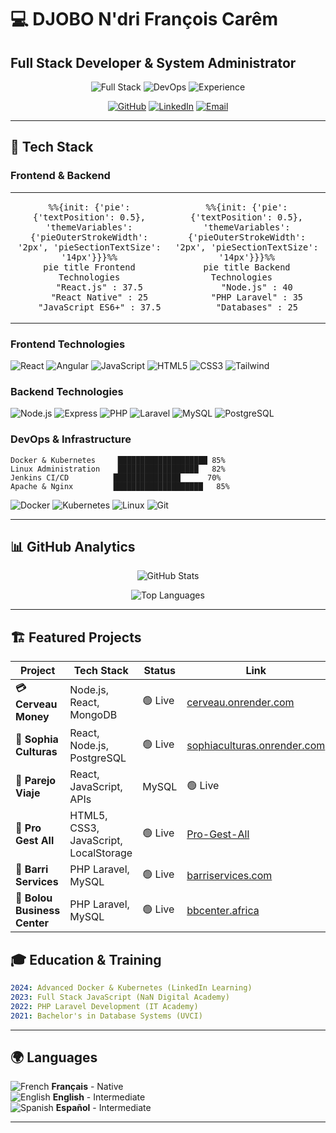 # 💻 **DJOBO N'dri François Carêm**
## Full Stack Developer & System Administrator

<div align="center">

![Full Stack](https://img.shields.io/badge/Full%20Stack-Expert-blue?style=for-the-badge&logo=react)
![DevOps](https://img.shields.io/badge/DevOps-Senior-green?style=for-the-badge&logo=kubernetes)
![Experience](https://img.shields.io/badge/Experience-3%2B%20Years-orange?style=for-the-badge)

[![GitHub](https://img.shields.io/badge/GitHub-nfcdjobo-black?style=for-the-badge&logo=github)](https://github.com/nfcdjobo)
[![LinkedIn](https://img.shields.io/badge/LinkedIn-Connect-blue?style=for-the-badge&logo=linkedin)](https://www.linkedin.com/in/nfcdjobofullstackdeveoper/)
[![Email](https://img.shields.io/badge/Email-nfcdjobo@gmail.com-red?style=for-the-badge&logo=gmail)](mailto:nfcdjobo@gmail.com)

</div>

---

## 🚀 **Tech Stack**

### **Frontend & Backend**

<div align="center">
<table>
<tr>
<td width="50%" align="center">

```mermaid
%%{init: {'pie': {'textPosition': 0.5}, 'themeVariables': {'pieOuterStrokeWidth': '2px', 'pieSectionTextSize': '14px'}}}%%
pie title Frontend Technologies
    "React.js" : 37.5
    "React Native" : 25
    "JavaScript ES6+" : 37.5
```

</td>
<td width="50%" align="center">

```mermaid
%%{init: {'pie': {'textPosition': 0.5}, 'themeVariables': {'pieOuterStrokeWidth': '2px', 'pieSectionTextSize': '14px'}}}%%
pie title Backend Technologies  
    "Node.js" : 40
    "PHP Laravel" : 35
    "Databases" : 25
```

</td>
</tr>
</table>
</div>

### **Frontend Technologies**
![React](https://img.shields.io/badge/React-90%25-61DAFB?style=flat&logo=react)
![Angular](https://img.shields.io/badge/Angular-75%25-DD0031?style=flat&logo=angular)
![JavaScript](https://img.shields.io/badge/JavaScript-90%25-F7DF1E?style=flat&logo=javascript)
![HTML5](https://img.shields.io/badge/HTML5-95%25-E34F26?style=flat&logo=html5)
![CSS3](https://img.shields.io/badge/CSS3-95%25-1572B6?style=flat&logo=css3)
![Tailwind](https://img.shields.io/badge/Tailwind-85%25-06B6D4?style=flat&logo=tailwindcss)

### **Backend Technologies**
![Node.js](https://img.shields.io/badge/Node.js-88%25-339933?style=flat&logo=node.js)
![Express](https://img.shields.io/badge/Express.js-88%25-000000?style=flat&logo=express)
![PHP](https://img.shields.io/badge/PHP-95%25-777BB4?style=flat&logo=php)
![Laravel](https://img.shields.io/badge/Laravel-95%25-FF2D20?style=flat&logo=laravel)
![MySQL](https://img.shields.io/badge/MySQL-90%25-4479A1?style=flat&logo=mysql)
![PostgreSQL](https://img.shields.io/badge/PostgreSQL-80%25-336791?style=flat&logo=postgresql)

### **DevOps & Infrastructure**
```
Docker & Kubernetes     ████████████████████ 85%
Linux Administration    ██████████████████   82%
Jenkins CI/CD          ███████████████      70%
Apache & Nginx         ████████████████████   85%
```

![Docker](https://img.shields.io/badge/Docker-85%25-2496ED?style=flat&logo=docker)
![Kubernetes](https://img.shields.io/badge/Kubernetes-75%25-326CE5?style=flat&logo=kubernetes)
![Linux](https://img.shields.io/badge/Linux-82%25-FCC624?style=flat&logo=linux)
![Git](https://img.shields.io/badge/Git-95%25-F05032?style=flat&logo=git)

---

## 📊 **GitHub Analytics**

<div align="center">

![GitHub Stats](https://github-readme-stats.vercel.app/api?username=nfcdjobo&show_icons=true&theme=dark&hide_border=true&include_all_commits=true)

![Top Languages](https://github-readme-stats.vercel.app/api/top-langs/?username=nfcdjobo&layout=compact&theme=dark&hide_border=true)

</div>

---

## 🏗️ **Featured Projects**

| Project | Tech Stack | Status | Link |
|---------|------------|--------|------|
| **💳 Cerveau Money** | Node.js, React, MongoDB | 🟢 Live | [cerveau.onrender.com](https://cerveau.onrender.com/) |
| **🎨 Sophia Culturas** | React, Node.js, PostgreSQL | 🟢 Live | [sophiaculturas.onrender.com](https://sophiaculturas.onrender.com) |
| **🚗 Parejo Viaje** | React, JavaScript, APIs | MySQL | 🟢 Live | [parejo-transport](https://nfcdjobo.github.io/parejo-transport) |
| **👥 Pro Gest All** | HTML5, CSS3, JavaScript, LocalStorage | 🟢 Live | [Pro-Gest-All](https://nfcdjobo.github.io/Pro-Gest-All) |
| **🏢 Barri Services** | PHP Laravel, MySQL | 🟢 Live | [barriservices.com](https://barriservices.com) |
| **🏢 Bolou Business Center** | PHP Laravel, MySQL | 🟢 Live | [bbcenter.africa](https://www.bbcenter.africa) |


## 🎓 **Education & Training**

```yaml
2024: Advanced Docker & Kubernetes (LinkedIn Learning)
2023: Full Stack JavaScript (NaN Digital Academy)
2022: PHP Laravel Development (IT Academy)
2021: Bachelor's in Database Systems (UVCI)
```

---

## 🌍 **Languages**

![French](https://geps.dev/progress/100?color=0055A4) **Français** - Native  
![English](https://geps.dev/progress/75?color=012169) **English** - Intermediate  
![Spanish](https://geps.dev/progress/70?color=AA151B) **Español** - Intermediate  

---
